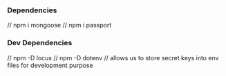 

### Dependencies
// npm i mongoose
// npm i passport

### Dev Dependencies
// npm -D locus
// npm -D dotenv // allows us to store secret keys into env files for development purpose